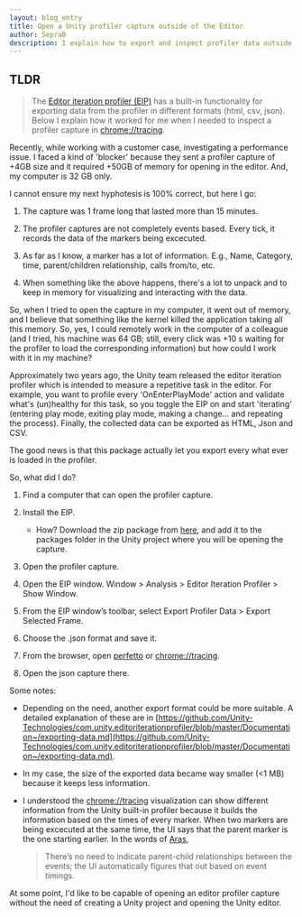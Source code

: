 ```yaml
---
layout: blog_entry
title: Open a Unity profiler capture outside of the Editor
author: SepraB
description: I explain how to export and inspect profiler data outside of the Unity built-in profiler.
---
```


## TLDR
> The [Editor iteration profiler (EIP)](https://forum.unity.com/threads/introducing-the-editor-iteration-profiler.908390/) has a built-in functionality for exporting data from the profiler in different formats (html, csv, json). Below I explain how it worked for me when I needed to inspect a profiler capture in [chrome://tracing](chrome://tracing). 

Recently, while working with a customer case, investigating a performance issue. I faced a kind of 'blocker' because they sent a profiler capture of +4GB size and it required +50GB of memory for opening in the editor. And, my computer is 32 GB only.

I cannot ensure my next hyphotesis is 100% correct, but here I go:

1. The capture was 1 frame long that lasted more than 15 minutes.

2. The profiler captures are not completely events based. Every tick, it records the data of the markers being excecuted.

3. As far as I know, a marker has a lot of information. E.g., Name, Category, time, parent/children relationship, calls from/to, etc.

4. When something like the above happens, there's a lot to unpack and to keep in memory for visualizing and interacting with the data.


So, when I tried to open the capture in my computer, it went out of memory, and I believe that something like the kernel killed the application taking all this memory. So, yes, I could remotely work in the computer of a colleague (and I tried, his machine was 64 GB; still, every click was +10 s waiting for the profiler to load the corresponding information) but how could I work with it in my machine?


Approximately two years ago, the Unity team released the editor iteration profiler which is intended to measure a repetitive task in the editor. For example, you want to profile every 'OnEnterPlayMode' action and validate what's (un)healthy for this task, so you toggle the EIP on and start 'iterating' (entering play mode, exiting play mode, making a change... and repeating the process). Finally, the collected data can be exported as HTML, Json and CSV.

The good news is that this package actually let you export every what ever is loaded in the profiler.

So, what did I do?

1. Find a computer that can open the profiler capture.

2. Install the EIP. 
    - How? Download the zip package from [here](https://github.com/Unity-Technologies/com.unity.editoriterationprofiler), and add it to the packages folder in the Unity project where you will be opening the capture.

3. Open the profiler capture.

4. Open the EIP window. Window > Analysis > Editor Iteration Profiler > Show Window.

5. From the EIP window’s toolbar, select Export Profiler Data > Export Selected Frame.

6. Choose the .json format and save it.

7. From the browser, open [perfetto](https://www.ui.perfetto.dev/) or [chrome://tracing](chrome://tracing).

8. Open the json capture there.


Some notes:

* Depending on the need, another export format could be more suitable. A detailed explanation of these are in [https://github.com/Unity-Technologies/com.unity.editoriterationprofiler/blob/master/Documentation~/exporting-data.md](https://github.com/Unity-Technologies/com.unity.editoriterationprofiler/blob/master/Documentation~/exporting-data.md).

* In my case, the size of the exported data became way smaller (<1 MB) because it keeps less information.

* I understood the [chrome://tracing](chrome://tracing) visualization can show different information from the Unity built-in profiler because it builds the information based on the times of every marker. When two markers are being excecuted at the same time, the UI says that the parent marker is the one starting earlier.
In the words of [Aras](https://aras-p.info/blog/2017/01/23/Chrome-Tracing-as-Profiler-Frontend/), 

    > There’s no need to indicate parent-child relationships between the events; the UI automatically figures that out based on event timings.

At some point, I'd like to be capable of opening an editor profiler capture without the need of creating a Unity project and opening the Unity editor.


